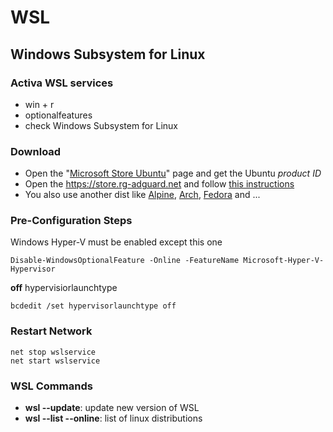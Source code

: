 # WSL

## Windows Subsystem for Linux

### Activa WSL services

- win + r
- optionalfeatures
- check Windows Subsystem for Linux

### Download

  - Open the "[Microsoft Store Ubuntu]" page and get the Ubuntu *product ID*
  - Open the https://store.rg-adguard.net and follow [this instructions]
  - You also use another dist like [Alpine], [Arch], [Fedora] and ... 

### Pre-Configuration Steps

Windows Hyper-V must be enabled except this one

```pwsh
Disable-WindowsOptionalFeature -Online -FeatureName Microsoft-Hyper-V-Hypervisor
```

**off** hypervisiorlaunchtype

```pwsh
bcdedit /set hypervisorlaunchtype off
```

### Restart Network

```pwsh
net stop wslservice
net start wslservice
```

### WSL Commands

- **wsl --update**: update new version of WSL
- **wsl --list --online**: list of linux distributions


[Microsoft Store Ubuntu]: https://apps.microsoft.com/detail/9pdxgncfsczv?rtc=1&hl=en-us&gl=US
[this instructions]: https://allthings.how/how-to-download-windows-subsystem-for-android-without-microsoft-store-msixbundle/
[WSL Studio]: https://apps.microsoft.com/detail/9plsjr4tg2gq?hl=en-us&gl=US
[Alpine]: https://apps.microsoft.com/detail/9p804crf0395?hl=en-us&gl=US
[Arch]: https://apps.microsoft.com/detail/9mznmnksm73x?hl=en-us&gl=US
[Fedora]: https://apps.microsoft.com/detail/9npcp8drchsn?hl=en-us&gl=US

